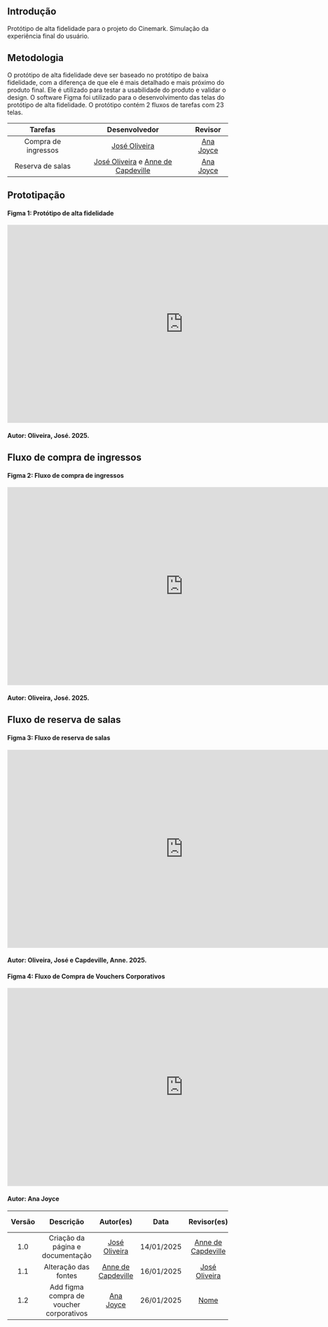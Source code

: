 ## Introdução

Protótipo de alta fidelidade para o projeto do Cinemark. Simulação da experiência final do usuário.

## Metodologia

O protótipo de alta fidelidade deve ser baseado no protótipo de baixa fidelidade, com a diferença de que ele é mais detalhado e mais próximo do produto final. Ele é utilizado para testar a usabilidade do produto e validar o design.
O software Figma foi utilizado para o desenvolvimento das telas do protótipo de alta fidelidade. O protótipo contém 2 fluxos de tarefas com 23 telas.

|       Tarefas       |                                           Desenvolvedor                                           |                    Revisor                     |
| :-----------------: | :-----------------------------------------------------------------------------------------------: | :--------------------------------------------: |
| Compra de ingressos |                           [José Oliveira](https://github.com/Jose1277)                            | [Ana Joyce](https://github.com/anajoyceamorim) |
|  Reserva de salas   | [José Oliveira](https://github.com/Jose1277) e [Anne de Capdeville](https://github.com/nanecapde) | [Ana Joyce](https://github.com/anajoyceamorim) |

## Prototipação

#### Figma 1: Protótipo de alta fidelidade

<iframe style="border: 1px solid rgba(0, 0, 0, 0.1);" width="800" height="450" src="https://embed.figma.com/proto/ve7w9K1KJ7sdy5t1RRNkBe/Prot%C3%B3tipo-de-alta-cinemark?node-id=4-9&scaling=scale-down&content-scaling=fixed&page-id=0%3A1&starting-point-node-id=4%3A9&embed-host=share" allowfullscreen></iframe>

#### Autor: Oliveira, José. 2025.

## Fluxo de compra de ingressos

#### Figma 2: Fluxo de compra de ingressos

<iframe style="border: 1px solid rgba(0, 0, 0, 0.1);" width="800" height="450" src="https://embed.figma.com/proto/ve7w9K1KJ7sdy5t1RRNkBe/Prot%C3%B3tipo-de-alta-cinemark?node-id=10-64&scaling=scale-down&content-scaling=fixed&page-id=0%3A1&starting-point-node-id=10%3A64&show-proto-sidebar=1&embed-host=share" allowfullscreen></iframe>

#### Autor: Oliveira, José. 2025.

## Fluxo de reserva de salas

#### Figma 3: Fluxo de reserva de salas

<iframe style="border: 1px solid rgba(0, 0, 0, 0.1);" width="800" height="450" src="https://embed.figma.com/proto/ve7w9K1KJ7sdy5t1RRNkBe/Prot%C3%B3tipo-de-alta-cinemark?node-id=23-181&scaling=scale-down&content-scaling=fixed&page-id=0%3A1&starting-point-node-id=23%3A181&show-proto-sidebar=1&embed-host=share" allowfullscreen></iframe>

#### Autor: Oliveira, José e Capdeville, Anne. 2025.

#### Figma 4: Fluxo de Compra de Vouchers Corporativos

<iframe style="border: 1px solid rgba(0, 0, 0, 0.1);" width="800" height="450" src="https://embed.figma.com/proto/JTYqRF3ljXLYvKQkTd5yCf/Cinemark?node-id=2-2&starting-point-node-id=2%3A2&embed-host=share" allowfullscreen></iframe>

#### Autor: Ana Joyce

| Versão |            Descrição             |                     Autor(es)                      |    Data    |                    Revisor(es)                     | Data de revisão |
| :----: | :------------------------------: | :------------------------------------------------: | :--------: | :------------------------------------------------: | :-------------: |
|  1.0   | Criação da página e documentação |    [José Oliveira](https://github.com/Jose1277)    | 14/01/2025 | [Anne de Capdeville](https://github.com/nanecapde) |   14/01/2025    |
|  1.1   |       Alteração das fontes       | [Anne de Capdeville](https://github.com/nanecapde) | 16/01/2025 | [José Oliveira](https://github.com/nanecapde)      |   16/01/2025                                             
|  1.2   |       Add figma compra de voucher corporativos       | [Ana Joyce](https://github.com/anajoyceamorim) | 26/01/2025 | [Nome](https://github.com/nome)      |   xx/xx/2025                                             
